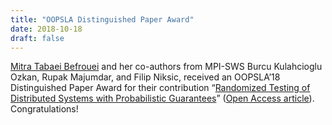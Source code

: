 ```yaml
---
title: "OOPSLA Distinguished Paper Award"
date: 2018-10-18
draft: false
---
```

<p><a href="https://forsyte.at/people/tabaei/">Mitra Tabaei Befrouei</a> and her co-authors from MPI-SWS Burcu Kulahcioglu Ozkan, Rupak Majumdar, and Filip Niksic, received an OOPSLA’18 Distinguished Paper Award for their contribution “<a href="https://2018.splashcon.org/event/splash-2018-oopsla-randomized-testing-of-distributed-systems-with-probabilistic-guarantees">Randomized Testing of Distributed Systems with Probabilistic Guarantees</a>” (<a href="https://doi.org/10.1145/3276530">Open Access article</a>). Congratulations!</p>
<div class="fix"><!----></div>
